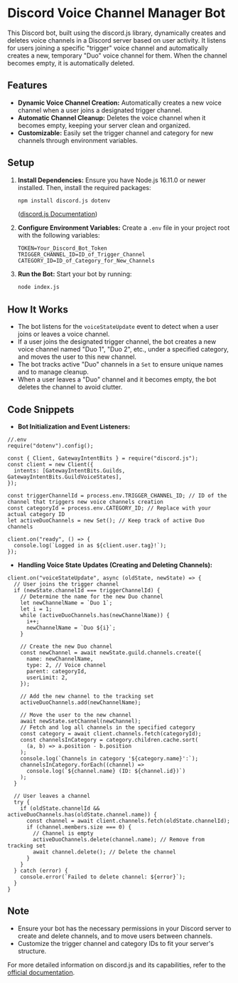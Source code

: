 # Discord Voice Channel Manager Bot

This Discord bot, built using the discord.js library, dynamically creates and deletes voice channels in a Discord server based on user activity. It listens for users joining a specific "trigger" voice channel and automatically creates a new, temporary "Duo" voice channel for them. When the channel becomes empty, it is automatically deleted.

## Features

- **Dynamic Voice Channel Creation:** Automatically creates a new voice channel when a user joins a designated trigger channel.
- **Automatic Channel Cleanup:** Deletes the voice channel when it becomes empty, keeping your server clean and organized.
- **Customizable:** Easily set the trigger channel and category for new channels through environment variables.

## Setup

1. **Install Dependencies:**
Ensure you have Node.js 16.11.0 or newer installed. Then, install the required packages:
    
    ```bash
    npm install discord.js dotenv
    
    ```
    
    ([discord.js Documentation](https://discord.js.org/docs/packages/discord.js/14.14.1))
    
2. **Configure Environment Variables:**
Create a `.env` file in your project root with the following variables:
    
    ```
    TOKEN=Your_Discord_Bot_Token
    TRIGGER_CHANNEL_ID=ID_of_Trigger_Channel
    CATEGORY_ID=ID_of_Category_for_New_Channels
    
    ```
    
3. **Run the Bot:**
Start your bot by running:
    
    ```bash
    node index.js
    
    ```
    

## How It Works

- The bot listens for the `voiceStateUpdate` event to detect when a user joins or leaves a voice channel.
- If a user joins the designated trigger channel, the bot creates a new voice channel named "Duo 1", "Duo 2", etc., under a specified category, and moves the user to this new channel.
- The bot tracks active "Duo" channels in a `Set` to ensure unique names and to manage cleanup.
- When a user leaves a "Duo" channel and it becomes empty, the bot deletes the channel to avoid clutter.

## Code Snippets

- **Bot Initialization and Event Listeners:**

```
//.env
require("dotenv").config();

const { Client, GatewayIntentBits } = require("discord.js");
const client = new Client({
  intents: [GatewayIntentBits.Guilds, GatewayIntentBits.GuildVoiceStates],
});

const triggerChannelId = process.env.TRIGGER_CHANNEL_ID; // ID of the channel that triggers new voice channels creation
const categoryId = process.env.CATEGORY_ID; // Replace with your actual category ID
let activeDuoChannels = new Set(); // Keep track of active Duo channels

client.on("ready", () => {
  console.log(`Logged in as ${client.user.tag}!`);
});

```

- **Handling Voice State Updates (Creating and Deleting Channels):**

```
client.on("voiceStateUpdate", async (oldState, newState) => {
  // User joins the trigger channel
  if (newState.channelId === triggerChannelId) {
    // Determine the name for the new Duo channel
    let newChannelName = `Duo 1`;
    let i = 1;
    while (activeDuoChannels.has(newChannelName)) {
      i++;
      newChannelName = `Duo ${i}`;
    }

    // Create the new Duo channel
    const newChannel = await newState.guild.channels.create({
      name: newChannelName,
      type: 2, // Voice channel
      parent: categoryId,
      userLimit: 2,
    });

    // Add the new channel to the tracking set
    activeDuoChannels.add(newChannelName);

    // Move the user to the new channel
    await newState.setChannel(newChannel);
    // Fetch and log all channels in the specified category
    const category = await client.channels.fetch(categoryId);
    const channelsInCategory = category.children.cache.sort(
      (a, b) => a.position - b.position
    );
    console.log(`Channels in category '${category.name}':`);
    channelsInCategory.forEach((channel) =>
      console.log(`${channel.name} (ID: ${channel.id})`)
    );
  }

  // User leaves a channel
  try {
    if (oldState.channelId && activeDuoChannels.has(oldState.channel.name)) {
      const channel = await client.channels.fetch(oldState.channelId);
      if (channel.members.size === 0) {
        // Channel is empty
        activeDuoChannels.delete(channel.name); // Remove from tracking set
        await channel.delete(); // Delete the channel
      }
    }
  } catch (error) {
    console.error(`Failed to delete channel: ${error}`);
  }
}

```

## Note

- Ensure your bot has the necessary permissions in your Discord server to create and delete channels, and to move users between channels.
- Customize the trigger channel and category IDs to fit your server's structure.

For more detailed information on discord.js and its capabilities, refer to the [official documentation](https://discord.js.org/docs/packages/discord.js/14.14.1).